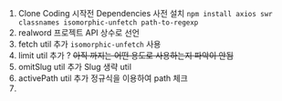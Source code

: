 1. Clone Coding 시작전 Dependencies 사전 설치 `npm install axios swr classnames isomorphic-unfetch path-to-regexp`
2. realword 프로젝트 API 상수로 선언
3. fetch util 추가 `isomorphic-unfetch` 사용
4. limit util 추가 ? ~~아직 까지는 어떤 용도로 사용하는지 파악이 안됨~~
5. omitSlug util 추가 Slug 생략 util
6. activePath util 추가 정규식을 이용하여 path 체크
7. 